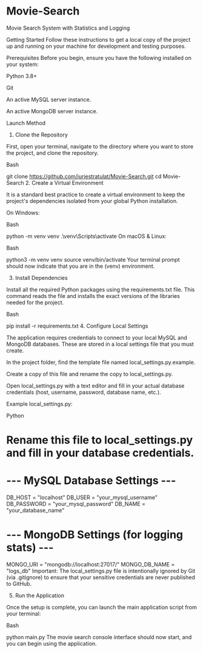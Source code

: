 # Movie-Search
Movie Search System with Statistics and Logging

Getting Started
Follow these instructions to get a local copy of the project up and running on your machine for development and testing purposes.

Prerequisites
Before you begin, ensure you have the following installed on your system:

Python 3.8+

Git

An active MySQL server instance.

An active MongoDB server instance.

Launch Method
1. Clone the Repository

First, open your terminal, navigate to the directory where you want to store the project, and clone the repository.

Bash

git clone https://github.com/iuriestratulat/Movie-Search.git
cd Movie-Search
2. Create a Virtual Environment

It is a standard best practice to create a virtual environment to keep the project's dependencies isolated from your global Python installation.

On Windows:

Bash

python -m venv venv
.\venv\Scripts\activate
On macOS & Linux:

Bash

python3 -m venv venv
source venv/bin/activate
Your terminal prompt should now indicate that you are in the (venv) environment.

3. Install Dependencies

Install all the required Python packages using the requirements.txt file. This command reads the file and installs the exact versions of the libraries needed for the project.

Bash

pip install -r requirements.txt
4. Configure Local Settings

The application requires credentials to connect to your local MySQL and MongoDB databases. These are stored in a local settings file that you must create.

In the project folder, find the template file named local_settings.py.example.

Create a copy of this file and rename the copy to local_settings.py.

Open local_settings.py with a text editor and fill in your actual database credentials (host, username, password, database name, etc.).

Example local_settings.py:

Python

# Rename this file to local_settings.py and fill in your database credentials.

# --- MySQL Database Settings ---
DB_HOST = "localhost"
DB_USER = "your_mysql_username"
DB_PASSWORD = "your_mysql_password"
DB_NAME = "your_database_name"

# --- MongoDB Settings (for logging stats) ---
MONGO_URI = "mongodb://localhost:27017/"
MONGO_DB_NAME = "logs_db"
Important: The local_settings.py file is intentionally ignored by Git (via .gitignore) to ensure that your sensitive credentials are never published to GitHub.

5. Run the Application

Once the setup is complete, you can launch the main application script from your terminal:

Bash

python main.py
The movie search console interface should now start, and you can begin using the application.
